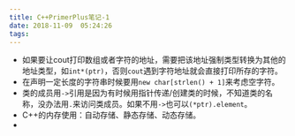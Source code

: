 ```yaml
---
title: C++PrimerPlus笔记-1
date: 2018-11-09  05:24:26
tags:
---
```

- 如果要让cout打印数组或者字符的地址，需要把该地址强制类型转换为其他的地址类型，如`int*(ptr)`，否则`cout`遇到字符地址就会直接打印所存的字符。
- 在声明一定长度的字符串时候要用`new char[strlen() + 1]`来考虑空字符。
- 类的成员用`->`引用是因为有时候用指针传递/创建类的时候，不知道类的名称，没办法用`.`来访问类成员。如果不用`->`也可以`(*ptr).element`。
- C++的内存使用：自动存储、静态存储、动态存储。
- 
